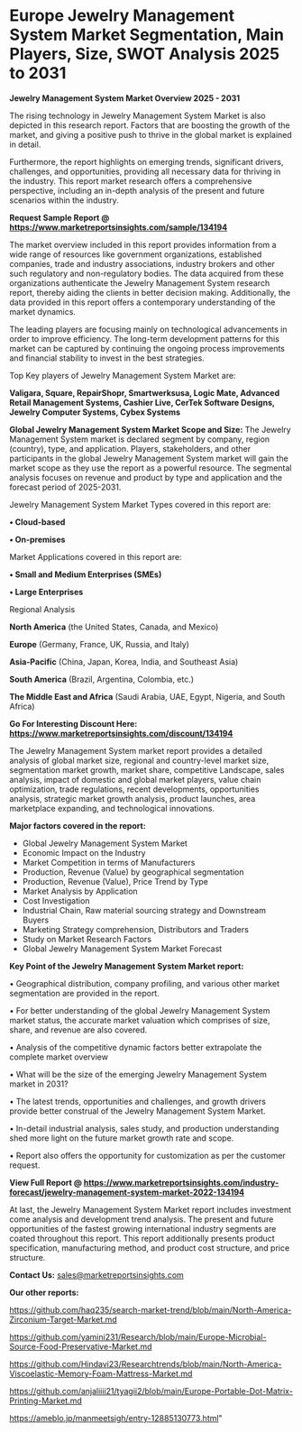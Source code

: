 # Europe Jewelry Management System Market Segmentation, Main Players, Size, SWOT Analysis 2025 to 2031

<Strong> Jewelry Management System Market Overview 2025 - 2031</strong>

The rising technology in Jewelry Management System Market is also depicted in this research report. Factors that are boosting the growth of the market, and giving a positive push to thrive in the global market is explained in detail.

Furthermore, the report highlights on emerging trends, significant drivers, challenges, and opportunities, providing all necessary data for thriving in the industry. This report market research offers a comprehensive perspective, including an in-depth analysis of the present and future scenarios within the industry.

<strong>Request Sample Report @ <a href=https://www.marketreportsinsights.com/sample/134194>https://www.marketreportsinsights.com/sample/134194</a></strong>

The market overview included in this report provides information from a wide range of resources like government organizations, established companies, trade and industry associations, industry brokers and other such regulatory and non-regulatory bodies. The data acquired from these organizations authenticate the Jewelry Management System research report, thereby aiding the clients in better decision making. Additionally, the data provided in this report offers a contemporary understanding of the market dynamics.

The leading players are focusing mainly on technological advancements in order to improve efficiency. The long-term development patterns for this market can be captured by continuing the ongoing process improvements and financial stability to invest in the best strategies.

Top Key players of Jewelry Management System Market are:

<strong>Valigara, Square, RepairShopr, Smartwerksusa, Logic Mate, Advanced Retail Management Systems, Cashier Live, CerTek Software Designs, Jewelry Computer Systems, Cybex Systems</strong>

<strong><b>Global Jewelry Management System Market Scope and Size:</b></strong>
The Jewelry Management System market is declared segment by company, region (country), type, and application. Players, stakeholders, and other participants in the global Jewelry Management System market will gain the market scope as they use the report as a powerful resource. The segmental analysis focuses on revenue and product by type and application and the forecast period of 2025-2031.

Jewelry Management System Market Types covered in this report are:

<strong>• Cloud-based

• On-premises</strong>

Market Applications covered in this report are:

<strong>• Small and Medium Enterprises (SMEs)

• Large Enterprises</strong> 

Regional Analysis

<strong>North America</strong> (the United States, Canada, and Mexico)

<strong>Europe</strong> (Germany, France, UK, Russia, and Italy)

<strong>Asia-Pacific</strong> (China, Japan, Korea, India, and Southeast Asia)

<strong>South America</strong> (Brazil, Argentina, Colombia, etc.)

<strong>The Middle East and Africa</strong> (Saudi Arabia, UAE, Egypt, Nigeria, and South Africa)

<strong>Go For Interesting Discount Here: <a href=https://www.marketreportsinsights.com/discount/134194>https://www.marketreportsinsights.com/discount/134194</a></strong>

The Jewelry Management System market report provides a detailed analysis of global market size, regional and country-level market size, segmentation market growth, market share, competitive Landscape, sales analysis, impact of domestic and global market players, value chain optimization, trade regulations, recent developments, opportunities analysis, strategic market growth analysis, product launches, area marketplace expanding, and technological innovations.

<strong><b>Major factors covered in the report:</b></strong>
<ul>
  <li>Global Jewelry Management System Market </li>
  <li>Economic Impact on the Industry</li>
  <li>Market Competition in terms of Manufacturers</li>
  <li>Production, Revenue (Value) by geographical segmentation</li>
  <li>Production, Revenue (Value), Price Trend by Type</li>
  <li>Market Analysis by Application</li>
  <li>Cost Investigation</li>
  <li>Industrial Chain, Raw material sourcing strategy and Downstream Buyers</li>
  <li>Marketing Strategy comprehension, Distributors and Traders</li>
  <li>Study on Market Research Factors</li>
  <li>Global Jewelry Management System Market Forecast</li>
</ul>

<strong><b>Key Point of the Jewelry Management System Market report:</b></strong>

• Geographical distribution, company profiling, and various other market segmentation are provided in the report.

• For better understanding of the global Jewelry Management System market status, the accurate market valuation which comprises of size, share, and revenue are also covered.

• Analysis of the competitive dynamic factors better extrapolate the complete market overview

• What will be the size of the emerging Jewelry Management System market in 2031?

• The latest trends, opportunities and challenges, and growth drivers provide better construal of the Jewelry Management System Market.

• In-detail industrial analysis, sales study, and production understanding shed more light on the future market growth rate and scope.

• Report also offers the opportunity for customization as per the customer request.

<strong><b>View Full Report @ <a href=https://www.marketreportsinsights.com/industry-forecast/jewelry-management-system-market-2022-134194>https://www.marketreportsinsights.com/industry-forecast/jewelry-management-system-market-2022-134194</a></b></strong>


At last, the Jewelry Management System Market report includes investment come analysis and development trend analysis. The present and future opportunities of the fastest growing international industry segments are coated throughout this report. This report additionally presents product specification, manufacturing method, and product cost structure, and price structure.

<strong>Contact Us:</strong>
sales@marketreportsinsights.com

<strong>Our other reports:</strong>

<a href=https://github.com/haq235/search-market-trend/blob/main/North-America-Zirconium-Target-Market.md>https://github.com/haq235/search-market-trend/blob/main/North-America-Zirconium-Target-Market.md</a>

<a href=https://github.com/yamini231/Research/blob/main/Europe-Microbial-Source-Food-Preservative-Market.md>https://github.com/yamini231/Research/blob/main/Europe-Microbial-Source-Food-Preservative-Market.md</a>

<a href=https://github.com/Hindavi23/Researchtrends/blob/main/North-America-Viscoelastic-Memory-Foam-Mattress-Market.md>https://github.com/Hindavi23/Researchtrends/blob/main/North-America-Viscoelastic-Memory-Foam-Mattress-Market.md</a>

<a href=https://github.com/anjaliiii21/tyagii2/blob/main/Europe-Portable-Dot-Matrix-Printing-Market.md>https://github.com/anjaliiii21/tyagii2/blob/main/Europe-Portable-Dot-Matrix-Printing-Market.md</a>

<a href=https://ameblo.jp/manmeetsigh/entry-12885130773.html>https://ameblo.jp/manmeetsigh/entry-12885130773.html</a>"
